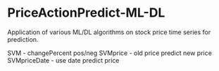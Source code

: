# PriceActionPredict-ML-DL
Application of various ML/DL algorithms on stock price time series for prediction.

SVM - changePercent pos/neg
SVMprice - old price predict new price
SVMpriceDate - use date predict price

